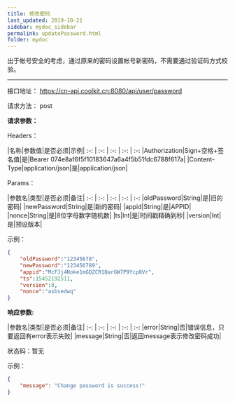 ```yaml
---
title: 修改密码
last_updated: 2019-10-21
sidebar: mydoc_sidebar
permalink: updatePassword.html
folder: mydoc
---
```


出于帐号安全的考虑，通过原来的密码设置帐号新密码，不需要通过验证码方式校验。

---

接口地址： https://cn-api.coolkit.cn:8080/api/user/password

请求方法： post

**请求参数：**

Headers：

|名称|参数值|是否必须|示例|
:-: | :-: | :-: | :-: | :-:
|Authorization|Sign+空格+签名值|是|Bearer 074e8af6f5f10183647a6a4f5b51fdc6788f617a|
|Content-Type|application/json|是|application/json|

Params：

|参数名|类型|是否必须|备注|
:-: | :-: | :-: | :-: | :-:
|oldPassword|String|是|旧的密码|
|newPassword|String|是|新的密码|
|appid|String|是|APPID|
|nonce|String|是|8位字母数字随机数|
|ts|Int|是|时间戳精确到秒|
|version|Int|是|预设版本|

示例：

```Json
{
    "oldPassword":"12345678",
    "newPassword":"123456789",
    "appid":"McFJj4Noke1mGDZCR1QarGW7P9Ycp0Vr",
    "ts":15452192511,
    "version":8,
    "nonce":"asbsedwq"
}
```

**响应参数:**

|参数名|类型|是否必须|备注|
:-: | :-: | :-: | :-: | :-:
|error|String|否|错误信息，只要返回有error表示失败|
|message|String|否|返回message表示修改密码成功|

状态码：暂无

示例：

```Json
{
    "message": "Change password is success!"
}
```